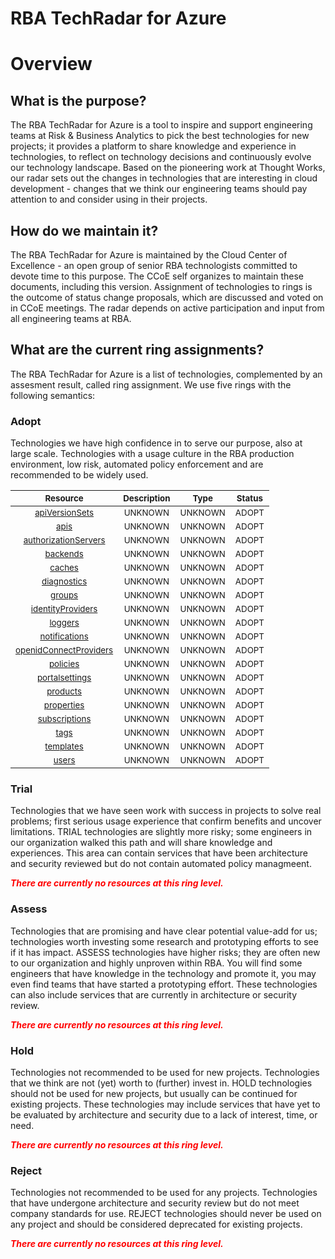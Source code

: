 
RBA TechRadar for Azure
=======================

# Overview

## What is the purpose?


The RBA TechRadar for Azure is a tool to inspire and support engineering teams at Risk & Business Analytics to pick the best technologies for new projects; it provides a platform to share knowledge and experience in technologies, to reflect on technology decisions and continuously evolve our technology landscape.  Based on the pioneering work at Thought Works, our radar sets out the changes in technologies that are interesting in cloud development - changes that we think our engineering teams should pay attention to and consider using in their projects.
## How do we maintain it?


The RBA TechRadar for Azure is maintained by the Cloud Center of Excellence - an open group of senior RBA technologists committed to devote time to this purpose.  The CCoE self organizes to maintain these documents, including this version.  Assignment of technologies to rings is the outcome of status change proposals, which are discussed and voted on in CCoE meetings.  The radar depends on active participation and input from all engineering teams at RBA.
## What are the current ring assignments?


The RBA TechRadar for Azure is a list of technologies, complemented by an assesment result, called ring assignment.  We use five rings with the following semantics:
### Adopt


Technologies we have high confidence in to serve our purpose, also at large scale.  Technologies with a usage culture in the RBA production environment, low risk, automated policy enforcement and are recommended to be widely used.  

|<sub>Resource</sub>|<sub>Description</sub>|<sub>Type</sub>|<sub>Status</sub>|
| :---: | :---: | :---: | :---: |
|<sub>[apiVersionSets](https://github.com/openrba/python-azure-techradar/tree/master/Microsoft.ADHybridHealthService/service/apiVersionSets)</sub>|<sub>UNKNOWN</sub>|<sub>UNKNOWN</sub>|<sub>ADOPT</sub>|
|<sub>[apis](https://github.com/openrba/python-azure-techradar/tree/master/Microsoft.ADHybridHealthService/service/apis)</sub>|<sub>UNKNOWN</sub>|<sub>UNKNOWN</sub>|<sub>ADOPT</sub>|
|<sub>[authorizationServers](https://github.com/openrba/python-azure-techradar/tree/master/Microsoft.ADHybridHealthService/service/authorizationServers)</sub>|<sub>UNKNOWN</sub>|<sub>UNKNOWN</sub>|<sub>ADOPT</sub>|
|<sub>[backends](https://github.com/openrba/python-azure-techradar/tree/master/Microsoft.ADHybridHealthService/service/backends)</sub>|<sub>UNKNOWN</sub>|<sub>UNKNOWN</sub>|<sub>ADOPT</sub>|
|<sub>[caches](https://github.com/openrba/python-azure-techradar/tree/master/Microsoft.ADHybridHealthService/service/caches)</sub>|<sub>UNKNOWN</sub>|<sub>UNKNOWN</sub>|<sub>ADOPT</sub>|
|<sub>[diagnostics](https://github.com/openrba/python-azure-techradar/tree/master/Microsoft.ADHybridHealthService/service/diagnostics)</sub>|<sub>UNKNOWN</sub>|<sub>UNKNOWN</sub>|<sub>ADOPT</sub>|
|<sub>[groups](https://github.com/openrba/python-azure-techradar/tree/master/Microsoft.ADHybridHealthService/service/groups)</sub>|<sub>UNKNOWN</sub>|<sub>UNKNOWN</sub>|<sub>ADOPT</sub>|
|<sub>[identityProviders](https://github.com/openrba/python-azure-techradar/tree/master/Microsoft.ADHybridHealthService/service/identityProviders)</sub>|<sub>UNKNOWN</sub>|<sub>UNKNOWN</sub>|<sub>ADOPT</sub>|
|<sub>[loggers](https://github.com/openrba/python-azure-techradar/tree/master/Microsoft.ADHybridHealthService/service/loggers)</sub>|<sub>UNKNOWN</sub>|<sub>UNKNOWN</sub>|<sub>ADOPT</sub>|
|<sub>[notifications](https://github.com/openrba/python-azure-techradar/tree/master/Microsoft.ADHybridHealthService/service/notifications)</sub>|<sub>UNKNOWN</sub>|<sub>UNKNOWN</sub>|<sub>ADOPT</sub>|
|<sub>[openidConnectProviders](https://github.com/openrba/python-azure-techradar/tree/master/Microsoft.ADHybridHealthService/service/openidConnectProviders)</sub>|<sub>UNKNOWN</sub>|<sub>UNKNOWN</sub>|<sub>ADOPT</sub>|
|<sub>[policies](https://github.com/openrba/python-azure-techradar/tree/master/Microsoft.ADHybridHealthService/service/policies)</sub>|<sub>UNKNOWN</sub>|<sub>UNKNOWN</sub>|<sub>ADOPT</sub>|
|<sub>[portalsettings](https://github.com/openrba/python-azure-techradar/tree/master/Microsoft.ADHybridHealthService/service/portalsettings)</sub>|<sub>UNKNOWN</sub>|<sub>UNKNOWN</sub>|<sub>ADOPT</sub>|
|<sub>[products](https://github.com/openrba/python-azure-techradar/tree/master/Microsoft.ADHybridHealthService/service/products)</sub>|<sub>UNKNOWN</sub>|<sub>UNKNOWN</sub>|<sub>ADOPT</sub>|
|<sub>[properties](https://github.com/openrba/python-azure-techradar/tree/master/Microsoft.ADHybridHealthService/service/properties)</sub>|<sub>UNKNOWN</sub>|<sub>UNKNOWN</sub>|<sub>ADOPT</sub>|
|<sub>[subscriptions](https://github.com/openrba/python-azure-techradar/tree/master/Microsoft.ADHybridHealthService/service/subscriptions)</sub>|<sub>UNKNOWN</sub>|<sub>UNKNOWN</sub>|<sub>ADOPT</sub>|
|<sub>[tags](https://github.com/openrba/python-azure-techradar/tree/master/Microsoft.ADHybridHealthService/service/tags)</sub>|<sub>UNKNOWN</sub>|<sub>UNKNOWN</sub>|<sub>ADOPT</sub>|
|<sub>[templates](https://github.com/openrba/python-azure-techradar/tree/master/Microsoft.ADHybridHealthService/service/templates)</sub>|<sub>UNKNOWN</sub>|<sub>UNKNOWN</sub>|<sub>ADOPT</sub>|
|<sub>[users](https://github.com/openrba/python-azure-techradar/tree/master/Microsoft.ADHybridHealthService/service/users)</sub>|<sub>UNKNOWN</sub>|<sub>UNKNOWN</sub>|<sub>ADOPT</sub>|

### Trial


Technologies that we have seen work with success in projects to solve real problems;  first serious usage experience that confirm benefits and uncover limitations.  TRIAL technologies are slightly more risky; some engineers in our organization walked this path and will share knowledge and experiences.  This area can contain services that have been architecture and security reviewed but do not contain automated policy managmeent.  
  
***<font color="red"> There are currently no resources at this ring level. </font>***
### Assess


Technologies that are promising and have clear potential value-add for us; technologies worth investing some research and prototyping efforts to see if it has impact.  ASSESS technologies have higher risks;  they are often new to our organization and highly unproven within RBA.  You will find some engineers that have knowledge in the technology and promote it, you may even find teams that have started a prototyping effort.  These technologies can also include services that are currently in architecture or security review.  
  
***<font color="red"> There are currently no resources at this ring level. </font>***
### Hold


Technologies not recommended to be used for new projects. Technologies that we think are not (yet) worth to (further) invest in.  HOLD technologies should not be used for new projects, but usually can be continued for existing projects.  These technologies may include services that have yet to be evaluated by architecture and security due to a lack of interest, time, or need.  
  
***<font color="red"> There are currently no resources at this ring level. </font>***
### Reject


Technologies not recommended to be used for any projects. Technologies that have undergone architecture and security review but do not meet company standards for use.  REJECT technologies should never be used on any project and should be considered deprecated for existing projects.  
  
***<font color="red"> There are currently no resources at this ring level. </font>***